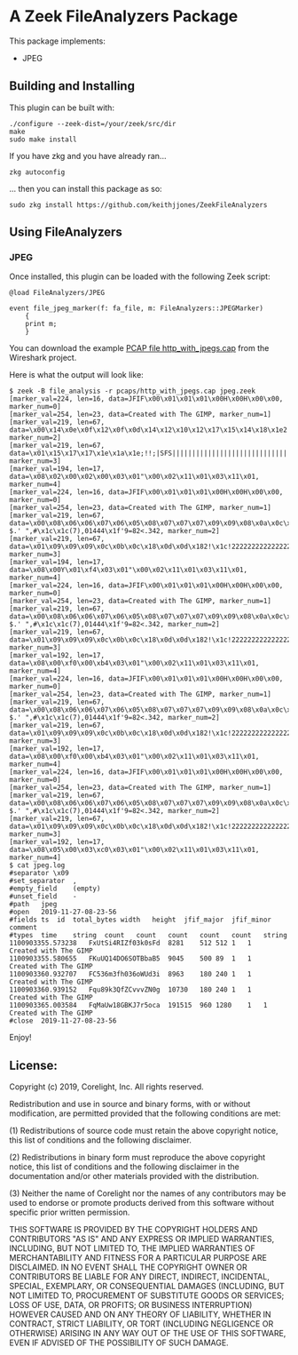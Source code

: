 
# A Zeek FileAnalyzers Package

This package implements:

- JPEG

## Building and Installing

This plugin can be built with:

```
./configure --zeek-dist=/your/zeek/src/dir
make
sudo make install
```

If you have zkg and you have already ran...

```
zkg autoconfig
```

... then you can install this package as so:

```
sudo zkg install https://github.com/keithjjones/ZeekFileAnalyzers
```

## Using FileAnalyzers

### JPEG

Once installed, this plugin can be loaded with the following Zeek script:

```
@load FileAnalyzers/JPEG

event file_jpeg_marker(f: fa_file, m: FileAnalyzers::JPEGMarker)
    {
    print m;
    }
```

You can download the example [PCAP file http_with_jpegs.cap](https://wiki.wireshark.org/SampleCaptures?action=AttachFile&do=get&target=http_with_jpegs.cap.gz) from the Wireshark project.

Here is what the output will look like:

```
$ zeek -B file_analysis -r pcaps/http_with_jpegs.cap jpeg.zeek 
[marker_val=224, len=16, data=JFIF\x00\x01\x01\x01\x00H\x00H\x00\x00, marker_num=0]
[marker_val=254, len=23, data=Created with The GIMP, marker_num=1]
[marker_val=219, len=67, data=\x00\x14\x0e\x0f\x12\x0f\x0d\x14\x12\x10\x12\x17\x15\x14\x18\x1e2!\x1e\x1c\x1c\x1e=,.$2I@LKG@FEPZsbPUmVEFd\x88emw{\x81\x82\x81N`\x8d\x97\x8c}\x96s~\x81|, marker_num=2]
[marker_val=219, len=67, data=\x01\x15\x17\x17\x1e\x1a\x1e;!!;|SFS||||||||||||||||||||||||||||||||||||||||||||||||||, marker_num=3]
[marker_val=194, len=17, data=\x08\x02\x00\x02\x00\x03\x01"\x00\x02\x11\x01\x03\x11\x01, marker_num=4]
[marker_val=224, len=16, data=JFIF\x00\x01\x01\x01\x00H\x00H\x00\x00, marker_num=0]
[marker_val=254, len=23, data=Created with The GIMP, marker_num=1]
[marker_val=219, len=67, data=\x00\x08\x06\x06\x07\x06\x05\x08\x07\x07\x07\x09\x09\x08\x0a\x0c\x14\x0d\x0c\x0b\x0b\x0c\x19\x12\x13\x0f\x14\x1d\x1a\x1f\x1e\x1d\x1a\x1c\x1c $.' ",#\x1c\x1c(7),01444\x1f'9=82<.342, marker_num=2]
[marker_val=219, len=67, data=\x01\x09\x09\x09\x0c\x0b\x0c\x18\x0d\x0d\x182!\x1c!22222222222222222222222222222222222222222222222222, marker_num=3]
[marker_val=194, len=17, data=\x08\x00Y\x01\xf4\x03\x01"\x00\x02\x11\x01\x03\x11\x01, marker_num=4]
[marker_val=224, len=16, data=JFIF\x00\x01\x01\x01\x00H\x00H\x00\x00, marker_num=0]
[marker_val=254, len=23, data=Created with The GIMP, marker_num=1]
[marker_val=219, len=67, data=\x00\x08\x06\x06\x07\x06\x05\x08\x07\x07\x07\x09\x09\x08\x0a\x0c\x14\x0d\x0c\x0b\x0b\x0c\x19\x12\x13\x0f\x14\x1d\x1a\x1f\x1e\x1d\x1a\x1c\x1c $.' ",#\x1c\x1c(7),01444\x1f'9=82<.342, marker_num=2]
[marker_val=219, len=67, data=\x01\x09\x09\x09\x0c\x0b\x0c\x18\x0d\x0d\x182!\x1c!22222222222222222222222222222222222222222222222222, marker_num=3]
[marker_val=192, len=17, data=\x08\x00\xf0\x00\xb4\x03\x01"\x00\x02\x11\x01\x03\x11\x01, marker_num=4]
[marker_val=224, len=16, data=JFIF\x00\x01\x01\x01\x00H\x00H\x00\x00, marker_num=0]
[marker_val=254, len=23, data=Created with The GIMP, marker_num=1]
[marker_val=219, len=67, data=\x00\x08\x06\x06\x07\x06\x05\x08\x07\x07\x07\x09\x09\x08\x0a\x0c\x14\x0d\x0c\x0b\x0b\x0c\x19\x12\x13\x0f\x14\x1d\x1a\x1f\x1e\x1d\x1a\x1c\x1c $.' ",#\x1c\x1c(7),01444\x1f'9=82<.342, marker_num=2]
[marker_val=219, len=67, data=\x01\x09\x09\x09\x0c\x0b\x0c\x18\x0d\x0d\x182!\x1c!22222222222222222222222222222222222222222222222222, marker_num=3]
[marker_val=192, len=17, data=\x08\x00\xf0\x00\xb4\x03\x01"\x00\x02\x11\x01\x03\x11\x01, marker_num=4]
[marker_val=224, len=16, data=JFIF\x00\x01\x01\x01\x00H\x00H\x00\x00, marker_num=0]
[marker_val=254, len=23, data=Created with The GIMP, marker_num=1]
[marker_val=219, len=67, data=\x00\x08\x06\x06\x07\x06\x05\x08\x07\x07\x07\x09\x09\x08\x0a\x0c\x14\x0d\x0c\x0b\x0b\x0c\x19\x12\x13\x0f\x14\x1d\x1a\x1f\x1e\x1d\x1a\x1c\x1c $.' ",#\x1c\x1c(7),01444\x1f'9=82<.342, marker_num=2]
[marker_val=219, len=67, data=\x01\x09\x09\x09\x0c\x0b\x0c\x18\x0d\x0d\x182!\x1c!22222222222222222222222222222222222222222222222222, marker_num=3]
[marker_val=192, len=17, data=\x08\x05\x00\x03\xc0\x03\x01"\x00\x02\x11\x01\x03\x11\x01, marker_num=4]
$ cat jpeg.log
#separator \x09
#set_separator	,
#empty_field	(empty)
#unset_field	-
#path	jpeg
#open	2019-11-27-08-23-56
#fields	ts	id	total_bytes	width	height	jfif_major	jfif_minor	comment
#types	time	string	count	count	count	count	count	string
1100903355.573238	FxUtSi4RIZf03k0sFd	8281	512	512	1	1	Created with The GIMP
1100903355.580655	FKuUQ14DO6SOTBbaB5	9045	500	89	1	1	Created with The GIMP
1100903360.932707	FC536m3fh036oWUd3i	8963	180	240	1	1	Created with The GIMP
1100903360.939152	Fqu89k3QfZCvvvZN0g	10730	180	240	1	1	Created with The GIMP
1100903365.003584	FqMaUw18GBKJ7r5oca	191515	960	1280	1	1	Created with The GIMP
#close	2019-11-27-08-23-56
```

Enjoy!

## License:

Copyright (c) 2019, Corelight, Inc. All rights reserved.

Redistribution and use in source and binary forms, with or without
modification, are permitted provided that the following conditions are
met:

(1) Redistributions of source code must retain the above copyright
    notice, this list of conditions and the following disclaimer.

(2) Redistributions in binary form must reproduce the above copyright
    notice, this list of conditions and the following disclaimer in
    the documentation and/or other materials provided with the
    distribution.

(3) Neither the name of Corelight nor the names of any contributors
    may be used to endorse or promote products derived from this
    software without specific prior written permission.

THIS SOFTWARE IS PROVIDED BY THE COPYRIGHT HOLDERS AND CONTRIBUTORS
"AS IS" AND ANY EXPRESS OR IMPLIED WARRANTIES, INCLUDING, BUT NOT
LIMITED TO, THE IMPLIED WARRANTIES OF MERCHANTABILITY AND FITNESS FOR
A PARTICULAR PURPOSE ARE DISCLAIMED. IN NO EVENT SHALL THE COPYRIGHT
OWNER OR CONTRIBUTORS BE LIABLE FOR ANY DIRECT, INDIRECT, INCIDENTAL,
SPECIAL, EXEMPLARY, OR CONSEQUENTIAL DAMAGES (INCLUDING, BUT NOT
LIMITED TO, PROCUREMENT OF SUBSTITUTE GOODS OR SERVICES; LOSS OF USE,
DATA, OR PROFITS; OR BUSINESS INTERRUPTION) HOWEVER CAUSED AND ON ANY
THEORY OF LIABILITY, WHETHER IN CONTRACT, STRICT LIABILITY, OR TORT
(INCLUDING NEGLIGENCE OR OTHERWISE) ARISING IN ANY WAY OUT OF THE USE
OF THIS SOFTWARE, EVEN IF ADVISED OF THE POSSIBILITY OF SUCH DAMAGE.
